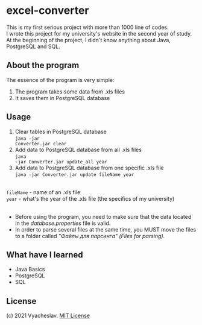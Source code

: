 # excel-converter
This is my first serious project with more than 1000 line of codes.\
I wrote this project for my university's website in the second year of study.\
At the beginning of the project, I didn't know anything about Java, PostgreSQL and SQL.

## About the program
The essence of the program is very simple:
1) The program takes some data from .xls files
2) It saves them in PostgreSQL database

## Usage
1) Clear tables in PostgreSQL database<br>
<code>java -jar Converter.jar clear</code>
2) Add data to PostgreSQL database from all .xls files<br>
<code>java -jar Converter.jar update_all year</code>
3) Add data to PostgreSQL database from one specific .xls file<br>
<code>java -jar Converter.jar update fileName year</code>
<br>
<code>fileName</code> - name of an .xls file<br>
<code>year</code> - what's the year of the .xls file (the specifics of my university)
<br>
<br>

- Before using the program, you need to make sure that the data located in the <em>database.properties</em> file is valid.
- In order to parse several files at the same time, you MUST move the files to a folder called <em>"Файлы для парсинга" (Files for parsing).</em>

## What have I learned
- Java Basics
- PostgreSQL
- SQL

## License
(c) 2021 Vyacheslav. [MIT License](LICENSE)